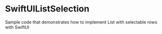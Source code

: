 # SwiftUIListSelection
Sample code that demonstrates how to implement List with selectable rows with SwiftUI
